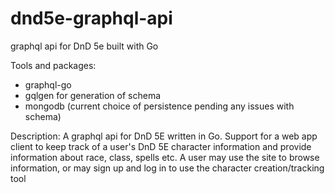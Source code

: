 # dnd5e-graphql-api
graphql api for DnD 5e built with Go

Tools and packages: 
  - graphql-go
  - gqlgen for generation of schema
  - mongodb (current choice of persistence pending any issues with schema)

Description:
  A graphql api for DnD 5E written in Go. Support for a web app client to keep track of a user's DnD 5E character information and provide information about race, class, spells etc.
  A user may use the site to browse information, or may sign up and log in to use the character creation/tracking tool

